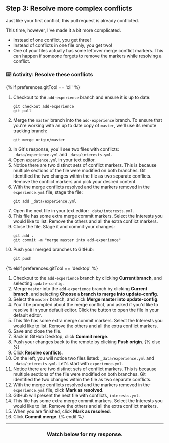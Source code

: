 ## Step 3: Resolve more complex conflicts

Just like your first conflict, this pull request is already conflicted.

This time, however, I've made it a bit more complicated.

- Instead of one conflict, you get three!
- Instead of conflicts in one file only, you get two!  
- One of your files actually has some leftover merge conflict markers. This can happen if someone forgets to remove the markers while resolving a conflict.

### :keyboard: Activity: Resolve these conflicts

{% if preferences.gitTool == 'cli' %}
1. Checkout to the `add-experience` branch and ensure it is up to date:
    ```shell
    git checkout add-experience
    git pull
    ```
2. Merge the `master` branch into the `add-experience` branch. To ensure that you're working with an up to date copy of `master`, we'll use its remote tracking branch:
    ```shell
    git merge origin/master
    ```
3. In Git's response, you'll see two files with conflicts: `_data/experience.yml` and `_data/interests.yml`.
4. Open `experience.yml` in your text editor.
5. Notice there are two distinct sets of conflict markers. This is because multiple sections of the file were modified on both branches. Git identified the two changes within the file as two separate conflicts. Remove the conflict markers and pick your desired content. 
6. With the merge conflicts resolved and the markers removed in the `experience.yml` file, stage the file:
    ```shell
    git add _data/experience.yml
    ```
7. Open the next file in your text editor: `_data/interests.yml`.
8. This file has some extra merge commit markers. Select the Interests you would like to list. Remove the others and all the extra conflict markers.
9.  Close the file. Stage it and commit your changes:
    ```shell
    git add .
    git commit -m "merge master into add-experience"
    ```
11. Push your merged branches to GitHub:
    ```shell
    git push
    ```
{% elsif preferences.gitTool == 'desktop' %}
1. Checkout to the `add-experience` branch by clicking **Current branch**, and selecting `update-config`. 
1. Merge `master` into the `add-experience` branch by clicking **Current branch**, and selecting **Choose a branch to merge into update-config**. 
1. Select the `master` branch, and click **Merge master into update-config**.
1. You'll be prompted about the merge conflict, and asked if you'd like to resolve it in your default editor. Click the button to open the file in your default editor. 
1. This file has some extra merge commit markers. Select the Interests you would like to list. Remove the others and all the extra conflict markers.
1. Save and close the file.
1. Back in GitHub Desktop, click **Commit merge**.
1. Push your changes back to the remote by clicking **Push origin**.
{% else %}
1. Click **Resolve conflicts**.
1. On the left, you will notice two files listed: `_data/experience.yml` and `_data/interests.yml`. Let's start with `experience.yml`.
1. Notice there are two distinct sets of conflict markers. This is because multiple sections of the file were modified on both branches. Git identified the two changes within the file as two separate conflicts.
1. With the merge conflicts resolved and the markers removed in the `experience.yml` file, click **Mark as resolved**.
1. GitHub will present the next file with conflicts, `interests.yml`.
1. This file has some extra merge commit markers. Select the Interests you would like to list. Remove the others and all the extra conflict markers.
1. When you are finished, click **Mark as resolved**.
1. Click **Commit merge**.
{% endif %}
<hr>
<h3 align="center">Watch below for my response.</h3>

